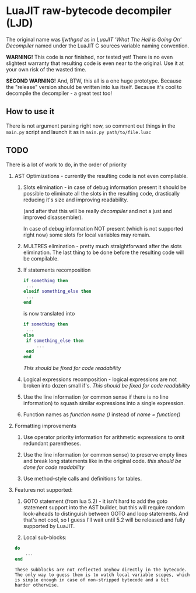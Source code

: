 LuaJIT raw-bytecode decompiler (LJD)
===

The original name was _ljwthgnd_ as in _LuaJIT 'What The Hell is Going On'
Decompiler_ named under the LuaJIT C sources variable naming convention.


__WARNING!__ This code is nor finished, nor tested yet! There is no even
slightest warranty that resulting code is even near to the original. Use it at
your own risk of the wasted time.

__SECOND WARNING!__ And, BTW, this all is a one huge prototype. Because the
"release" version should be written into lua itself. Because it's cool to
decompile the decompiler - a great test too!

How to use it
---

There is not argument parsing right now, so comment out things in the ```main.py```
script and launch it as in ```main.py path/to/file.luac```

TODO
---

There is a lot of work to do, in the order of priority

1. AST Optimizations - currently the resulting code is not even compilable.
	1. Slots elimination - in case of debug information present it should
	   be possible to eliminate all the slots in the resulting code,
	   drastically reducing it's size and improving readability.

	   (and after that this will be really _decompiler_ and not a just
	   and improved disassembler).

	   In case of debug information NOT present (which is not supported
	   right now) some slots for local variables may remain.

	2. MULTRES elimination - pretty much straightforward after the slots
	   elimination. The last thing to be done before the resulting code
	   will be compilable.

	3. If statements recomposition
	   ```lua
	   if something then
	   	...
	   elseif something_else then
		...
	   end
	   ```

	   is now translated into
	   ```lua
	   if something then
	   	...
	   else
	   	if something_else then
			...
		end
	   end
	   ```

	   *This should be fixed for code readability*

	4. Logical expressions recomposition - logical expressions are not
	   broken into dozen small if's. *This should be fixed for code
	   readability*
	
	5. Use the line information (or common sense if there is no line
	   information) to squash similar expressions into a single expression.
	
	6. Function names as _function name ()_ instead of _name = function()_

2. Formatting improvements
	1. Use operator priority information for arithmetic expressions to omit
	   redundant parentheses.

	2. Use the line information (or common sense) to preserve empty lines
	   and break long statements like in the original code.
	   *this should be done for code readability*

	3. Use method-style calls and definitions for tables.

3. Features not supported:
	1. GOTO statement (from lua 5.2) - it isn't hard to add the goto
	   statement support into the AST builder, but this will require random
	   look-aheads to distinguish between GOTO and loop statements. And
	   that's not cool, so I guess I'll wait until 5.2 will be released and
	   fully supported by LuaJIT.

	2. Local sub-blocks:
	```lua
	do
		...
	end
	```
	   These subblocks are not reflected anyhow directly in the bytecode.
	   The only way to guess them is to watch local variable scopes, which
	   is simple enough in case of non-stripped bytecode and a bit
	   harder otherwise.
